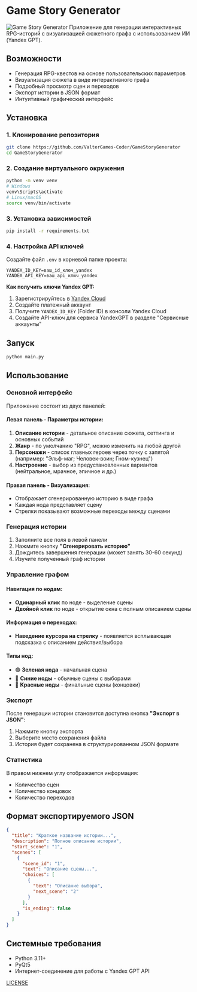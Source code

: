 # Game Story Generator

![Game Story Generator](https://i.postimg.cc/ZntWBgR7/image-2025-08-04-21-04-39.png)
Приложение для генерации интерактивных RPG-историй с визуализацией сюжетного графа с использованием ИИ (Yandex GPT).

## Возможности

- Генерация RPG-квестов на основе пользовательских параметров
- Визуализация сюжета в виде интерактивного графа
- Подробный просмотр сцен и переходов
- Экспорт истории в JSON формат
- Интуитивный графический интерфейс

## Установка

### 1. Клонирование репозитория
```bash
git clone https://github.com/ValterGames-Coder/GameStoryGenerator
cd GameStoryGenerator
```

### 2. Создание виртуального окружения
```bash
python -m venv venv
# Windows
venv\Scripts\activate
# Linux/macOS
source venv/bin/activate
```

### 3. Установка зависимостей
```bash
pip install -r requirements.txt
```

### 4. Настройка API ключей

Создайте файл `.env` в корневой папке проекта:
```env
YANDEX_ID_KEY=ваш_id_ключ_yandex
YANDEX_API_KEY=ваш_api_ключ_yandex
```

**Как получить ключи Yandex GPT:**
1. Зарегистрируйтесь в [Yandex Cloud](https://cloud.yandex.ru/)
2. Создайте платежный аккаунт
3. Получите `YANDEX_ID_KEY` (Folder ID) в консоли Yandex Cloud
4. Создайте API-ключ для сервиса YandexGPT в разделе "Сервисные аккаунты"

## Запуск

```bash
python main.py
```

## Использование

### Основной интерфейс

Приложение состоит из двух панелей:

#### Левая панель - Параметры истории:
1. **Описание истории** - детальное описание сюжета, сеттинга и основных событий
2. **Жанр** - по умолчанию "RPG", можно изменить на любой другой
3. **Персонажи** - список главных героев через точку с запятой (например: "Эльф-маг; Человек-воин; Гном-кузнец")
4. **Настроение** - выбор из предустановленных вариантов (нейтральное, мрачное, эпичное и др.)

#### Правая панель - Визуализация:
- Отображает сгенерированную историю в виде графа
- Каждая нода представляет сцену
- Стрелки показывают возможные переходы между сценами

### Генерация истории

1. Заполните все поля в левой панели
2. Нажмите кнопку **"Сгенерировать историю"**
3. Дождитесь завершения генерации (может занять 30-60 секунд)
4. Изучите полученный граф истории

### Управление графом

#### Навигация по нодам:
- **Одинарный клик** по ноде - выделение сцены
- **Двойной клик** по ноде - открытие окна с полным описанием сцены

#### Информация о переходах:
- **Наведение курсора на стрелку** - появляется всплывающая подсказка с описанием действия/выбора

#### Типы нод:
- 🟢 **Зеленая нода** - начальная сцена
- 🔵 **Синие ноды** - обычные сцены с выборами
- 🔴 **Красные ноды** - финальные сцены (концовки)

### Экспорт

После генерации истории становится доступна кнопка **"Экспорт в JSON"**:
1. Нажмите кнопку экспорта
2. Выберите место сохранения файла
3. История будет сохранена в структурированном JSON формате

### Статистика

В правом нижнем углу отображается информация:
- Количество сцен
- Количество концовок
- Количество переходов

## Формат экспортируемого JSON

```json
{
  "title": "Краткое название истории...",
  "description": "Полное описание истории",
  "start_scene": "1",
  "scenes": [
    {
      "scene_id": "1",
      "text": "Описание сцены...",
      "choices": [
        {
          "text": "Описание выбора",
          "next_scene": "2"
        }
      ],
      "is_ending": false
    }
  ]
}
```

## Системные требования

- Python 3.11+
- PyQt5
- Интернет-соединение для работы с Yandex GPT API

[LICENSE](LICENSE)

